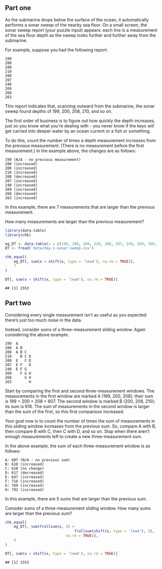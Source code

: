 
## Part one

As the submarine drops below the surface of the ocean, it automatically
performs a sonar sweep of the nearby sea floor. On a small screen, the
sonar sweep report (your puzzle input) appears: each line is a
measurement of the sea floor depth as the sweep looks further and
further away from the submarine.

For example, suppose you had the following report:

    199
    200
    208
    210
    200
    207
    240
    269
    260
    263

This report indicates that, scanning outward from the submarine, the
sonar sweep found depths of 199, 200, 208, 210, and so on.

The first order of business is to figure out how quickly the depth
increases, just so you know what you’re dealing with - you never know if
the keys will get carried into deeper water by an ocean current or a
fish or something.

To do this, count the number of times a depth measurement increases from
the previous measurement. (There is no measurement before the first
measurement.) In the example above, the changes are as follows:

    199 (N/A - no previous measurement)
    200 (increased)
    208 (increased)
    210 (increased)
    200 (decreased)
    207 (increased)
    240 (increased)
    269 (increased)
    260 (decreased)
    263 (increased)

In this example, there are 7 measurements that are larger than the
previous measurement.

How many measurements are larger than the previous measurement?

``` r
library(data.table)
library(chk)

eg_DT <- data.table(x = c(199, 200, 208, 210, 200, 207, 240, 269, 260, 263))
DT <- fread('data/day-1-sonar-sweep.csv')

chk_equal(
    eg_DT[, sum(x < shift(x, type = 'lead'), na.rm = TRUE)],
    7
)

DT[, sum(x < shift(x, type = 'lead'), na.rm = TRUE)]
```

    ## [1] 1553

## Part two

Considering every single measurement isn’t as useful as you expected:
there’s just too much noise in the data.

Instead, consider sums of a three-measurement sliding window. Again
considering the above example:

    199  A      
    200  A B    
    208  A B C  
    210    B C D
    200  E   C D
    207  E F   D
    240  E F G  
    269    F G H
    260      G H
    263        H

Start by comparing the first and second three-measurement windows. The
measurements in the first window are marked A (199, 200, 208); their sum
is 199 + 200 + 208 = 607. The second window is marked B (200, 208, 210);
its sum is 618. The sum of measurements in the second window is larger
than the sum of the first, so this first comparison increased.

Your goal now is to count the number of times the sum of measurements in
this sliding window increases from the previous sum. So, compare A with
B, then compare B with C, then C with D, and so on. Stop when there
aren’t enough measurements left to create a new three-measurement sum.

In the above example, the sum of each three-measurement window is as
follows:

    A: 607 (N/A - no previous sum)
    B: 618 (increased)
    C: 618 (no change)
    D: 617 (decreased)
    E: 647 (increased)
    F: 716 (increased)
    G: 769 (increased)
    H: 792 (increased)

In this example, there are 5 sums that are larger than the previous sum.

Consider sums of a three-measurement sliding window. How many sums are
larger than the previous sum?

``` r
chk_equal(
    eg_DT[, sum(frollsum(x, 3) <  
                                frollsum(shift(x, type = 'lead'), 3), 
                            na.rm = TRUE)],
    5
)

DT[, sum(x < shift(x, type = 'lead'), na.rm = TRUE)]
```

    ## [1] 1553
